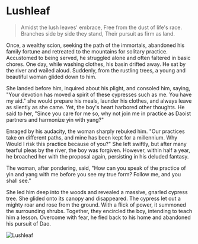 # Lushleaf

> Amidst the lush leaves' embrace,
> Free from the dust of life's race.
> Branches side by side they stand,
> Their pursuit as firm as land.

Once, a wealthy scion, seeking the path of the immortals, abandoned his
family fortune and retreated to the mountains for solitary practice.
Accustomed to being served, he struggled alone and often faltered in basic
chores. One day, while washing clothes, his basin drifted away. He sat by
the river and wailed aloud. Suddenly, from the rustling trees, a young and
beautiful woman glided down to him.

She landed before him, inquired about his plight, and consoled him,
saying, "Your devotion has moved a spirit of these cypresses such as me.
You have my aid." she would prepare his meals, launder his clothes, and
always leave as silently as she came. Yet, the boy's heart harbored other
thoughts. He said to her, "Since you care for me so, why not join me in
practice as Daoist partners and harmonize yin with yang?"

Enraged by his audacity, the woman sharply rebuked him. "Our practices
take on different paths, and mine has been kept for a millennium. Why
Would I risk this practice because of you?" She left swiftly, but after many
tearful pleas by the river, the boy was forgiven. However, within half a
year, he broached her with the proposal again, persisting in his deluded
fantasy.

The woman, after pondering, said, "How can you speak of the practice of
yin and yang with me before you see my true form? Follow me, and you
shall see."

She led him deep into the woods and revealed a massive, gnarled cypress
tree. She glided onto its canopy and disappeared. The cypress let out a
mighty roar and rose from the ground. With a flick of power, it summoned
the surrounding shrubs. Together, they encircled the boy, intending to
teach him a lesson. Overcome with fear, he fled back to his home and
abandoned his pursuit of Dao.

![Lushleaf](/image-20240827220436212.png)